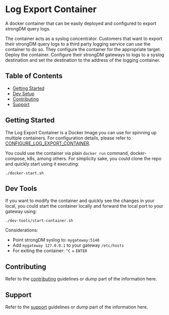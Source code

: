 # Log Export Container
A docker container that can be easily deployed and configured to export strongDM query logs.

The container acts as a syslog concentrator. Customers that want to export their strongDM query logs to a third party logging service can use the container to do so. They configure the container for the appropriate target. Deploy the container. Configure their strongDM gateways to logs to a syslog destination and set the destination to the address of the logging container.

## Table of Contents
* [Getting Started](#getting-started)
* [Dev Setup](#dev-setup)
* [Contributing](#contributing)
* [Support](#support)

## Getting Started
The Log Export Container is a Docker Image you can use for spinning up multiple containers. For configuration details, please refer to [CONFIGURE_LOG_EXPORT_CONTAINER](docs/CONFIGURE_LOG_EXPORT_CONTAINER.md).

You could use the container via plain `docker run` command, docker-compose, k8s, among others. For simplicity sake, you could clone the repo and quickly start using it executing: 
```
./docker-start.sh
```

## Dev Tools
If you want to modify the container and quickly see the changes in your local, you could start the container locally and forward the local port to your gateway using:
```
./dev-tools/start-container.sh
```

Considerations:
* Point strongDM syslog to: `mygateway:5140`
* Add `mygateway 127.0.0.1` to your gateway `/etc/hosts`
* For exiting the container: `^C` + `ENTER`

## Contributing
Refer to the [contributing](CONTRIBUTING.md) guidelines or dump part of the information here.

## Support
Refer to the [support](SUPPORT.md) guidelines or dump part of the information here.

